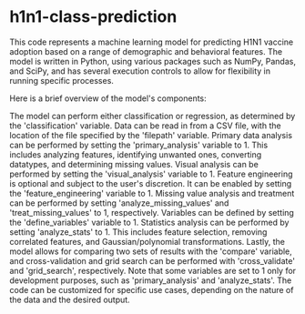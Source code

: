 # h1n1-class-prediction
This code represents a machine learning model for predicting H1N1 vaccine adoption based on a range of demographic and behavioral features. The model is written in Python, using various packages such as NumPy, Pandas, and SciPy, and has several execution controls to allow for flexibility in running specific processes.

Here is a brief overview of the model's components:

The model can perform either classification or regression, as determined by the 'classification' variable.
Data can be read in from a CSV file, with the location of the file specified by the 'filepath' variable.
Primary data analysis can be performed by setting the 'primary_analysis' variable to 1. This includes analyzing features, identifying unwanted ones, converting datatypes, and determining missing values.
Visual analysis can be performed by setting the 'visual_analysis' variable to 1.
Feature engineering is optional and subject to the user's discretion. It can be enabled by setting the 'feature_engineering' variable to 1.
Missing value analysis and treatment can be performed by setting 'analyze_missing_values' and 'treat_missing_values' to 1, respectively.
Variables can be defined by setting the 'define_variables' variable to 1.
Statistics analysis can be performed by setting 'analyze_stats' to 1. This includes feature selection, removing correlated features, and Gaussian/polynomial transformations.
Lastly, the model allows for comparing two sets of results with the 'compare' variable, and cross-validation and grid search can be performed with 'cross_validate' and 'grid_search', respectively.
Note that some variables are set to 1 only for development purposes, such as 'primary_analysis' and 'analyze_stats'. The code can be customized for specific use cases, depending on the nature of the data and the desired output.
